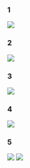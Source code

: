
### 1
![](https://s2.loli.net/2022/03/01/rbivTjgy5NAseBf.jpg)

### 2
![](https://s2.loli.net/2022/03/01/EuG2FM4AnqDvU31.png)

### 3
![](https://s2.loli.net/2022/03/01/cKnO8ZlVIDGXBWJ.jpg)

### 4
![](https://s2.loli.net/2022/03/01/tcpE97I4vniW3Dr.jpg)

### 5
![](https://s2.loli.net/2022/03/01/28KBNxjTcfCbMW9.jpg)
![](https://s2.loli.net/2022/03/01/Cp7zZtbSlPayLAR.jpg)


